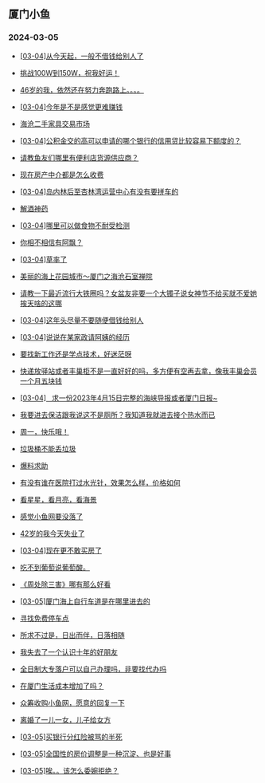 ## 厦门小鱼 
### 2024-03-05

+ [[03-04]从今天起，一般不借钱给别人了](http://bbs.xmfish.com/read-htm-tid-18155276.html)

+ [挑战100W到150W，祝我好运！](http://bbs.xmfish.com/read-htm-tid-18155314.html)

+ [46岁的我，依然还在努力奔跑路上。。。。](http://bbs.xmfish.com/read-htm-tid-18155338.html)

+ [[03-04]今年是不是感觉更难赚钱](http://bbs.xmfish.com/read-htm-tid-18155336.html)

+ [海沧二手家具交易市场](http://bbs.xmfish.com/read-htm-tid-18155295.html)

+ [[03-04]公积金交的高可以申请的哪个银行的信用贷比较容易下额度的？](http://bbs.xmfish.com/read-htm-tid-18155244.html)

+ [请教鱼友们哪里有便利店货源供应商？](http://bbs.xmfish.com/read-htm-tid-18155280.html)

+ [现在房产中介都是怎么收费](http://bbs.xmfish.com/read-htm-tid-18155229.html)

+ [[03-04]岛内林后至杏林湾运营中心有没有要拼车的](http://bbs.xmfish.com/read-htm-tid-18155236.html)

+ [解酒神药](http://bbs.xmfish.com/read-htm-tid-18155317.html)

+ [[03-04]哪里可以做食物不耐受检测](http://bbs.xmfish.com/read-htm-tid-18155346.html)

+ [你相不相信有阿飘？](http://bbs.xmfish.com/read-htm-tid-18155494.html)

+ [[03-04]草率了](http://bbs.xmfish.com/read-htm-tid-18155502.html)

+ [美丽的海上花园城市～厦门之海沧石室禅院](http://bbs.xmfish.com/read-htm-tid-18155469.html)

+ [请教一下最近流行大铁圈吗？女盆友非要一个大镯子说女神节不给买就不爱她挨天啥的这哪](http://bbs.xmfish.com/read-htm-tid-18155345.html)

+ [[03-04]这年头尽量不要随便借钱给别人](http://bbs.xmfish.com/read-htm-tid-18155610.html)

+ [[03-04]说说在某家政请阿姨的经历](http://bbs.xmfish.com/read-htm-tid-18155506.html)

+ [要找新工作还是学点技术，好迷茫呀](http://bbs.xmfish.com/read-htm-tid-18155574.html)

+ [快递放驿站或者丰巢柜不是一直好好的吗，多方便有空再去拿，像我丰巢会员一个月五块钱](http://bbs.xmfish.com/read-htm-tid-18155637.html)

+ [[03-04]   求一份2023年4月15日完整的海峡导报或者厦门日报~](http://bbs.xmfish.com/read-htm-tid-18155466.html)

+ [我要进去保洁跟我说这不是厕所？我知道我就进去接个热水而已](http://bbs.xmfish.com/read-htm-tid-18155599.html)

+ [周一，快乐哦！](http://bbs.xmfish.com/read-htm-tid-18155612.html)

+ [垃圾桶不能丢垃圾](http://bbs.xmfish.com/read-htm-tid-18155663.html)

+ [爆料求助](http://bbs.xmfish.com/read-htm-tid-18155538.html)

+ [有没有谁在医院打过水光针，效果怎么样，价格如何](http://bbs.xmfish.com/read-htm-tid-18155627.html)

+ [看星星，看月亮，看海景](http://bbs.xmfish.com/read-htm-tid-18155550.html)

+ [感觉小鱼网要没落了](http://bbs.xmfish.com/read-htm-tid-18155820.html)

+ [42岁的我今天失业了](http://bbs.xmfish.com/read-htm-tid-18155684.html)

+ [[03-04]现在更不敢买房了](http://bbs.xmfish.com/read-htm-tid-18155700.html)

+ [吃不到葡萄说葡萄酸。](http://bbs.xmfish.com/read-htm-tid-18155675.html)

+ [《周处除三害》哪有那么好看](http://bbs.xmfish.com/read-htm-tid-18155757.html)

+ [[03-05]厦门海上自行车道是在哪里进去的](http://bbs.xmfish.com/read-htm-tid-18155855.html)

+ [寻找免费停车点](http://bbs.xmfish.com/read-htm-tid-18155857.html)

+ [所求不过是，日出而伴，日落相随](http://bbs.xmfish.com/read-htm-tid-18155866.html)

+ [我失去了一个认识十年的好朋友](http://bbs.xmfish.com/read-htm-tid-18156041.html)

+ [全日制大专落户可以自己办理吗，非要找代办吗](http://bbs.xmfish.com/read-htm-tid-18155790.html)

+ [在厦门生活成本增加了吗？](http://bbs.xmfish.com/read-htm-tid-18155851.html)

+ [众筹收购小鱼网，愿意的回复一下](http://bbs.xmfish.com/read-htm-tid-18156028.html)

+ [离婚了一儿一女，儿子给女方](http://bbs.xmfish.com/read-htm-tid-18156052.html)

+ [[03-05]买银行分红险被骂的半死](http://bbs.xmfish.com/read-htm-tid-18155861.html)

+ [[03-05]全国性的房价调整是一种沉淀、也是好事](http://bbs.xmfish.com/read-htm-tid-18155811.html)

+ [[03-05]唉。。该怎么委婉拒绝？](http://bbs.xmfish.com/read-htm-tid-18156089.html)

